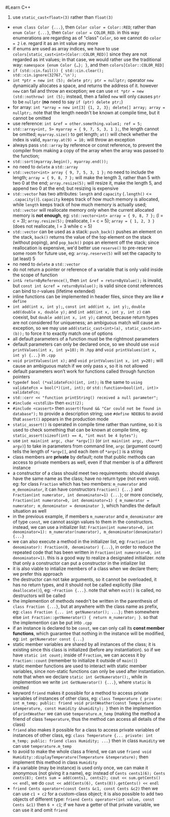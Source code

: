 #Learn C++

1. use `static_cast<float>(3)` rather than `float(3)`
- `enum class Color {...}`, then `Color color = Color::RED`; rather than `enum Color {...}`, then `Color color = COLOR_RED`. in this way enumerations are regarding as of "class" `Color`, so we cannot do `color = 2` i.e. regard it as an int value any more
- if enums are used as array indices, we have to use `colors[static_cast<int>(Color::COLOR_RED)]` since they are not regarded as int values; in that case, we would rather use the traditional way: `namespace {enum Color {…}; }`, and then `colors[Color::COLOR_RED]`
- `if (std::cin.fail()) { std::cin.clear(); std::cin.ignore(32767,'\n');`
- `int *ptr = new int (5); delete ptr; ptr = nullptr;` operator `new` dynamically allocates a space, and returns the address of it. however `new` can fail and throw an exception; we can use `nt *ptr = new (std::nothrow) int (5);` instead, then a failed `new` will only causes `ptr` to be `nullptr` (**no** need to say `if (ptr) delete ptr;`)
- for array: `int *array = new int[3] {1, 2, 3}; delete[] array; array = nullptr;`. note that the length needn't be known at compile time, but it cannot be omitted
- use reference: `int &ref = other.something.value1; ref = 5;`
- `std::array<int, 5> myarray = { 9, 7, 5, 3, 1 };`, the length cannot be omitted; `myarray.size()` to get length; `at()` will check whether the index is valid, `myarray.at(9) = 10;` will throw an exception
- always pass `std::array` by reference or const reference, to prevent the compiler from making a copy of the array when the array was passed to the function;
- `std::sort(myarray.begin(), myarray.end());`
- no need to `delete` a `std::array`
- `std::vector<int> array { 9, 7, 5, 3, 1 };` no need to include the length; `array = { 9, 8, 7 };` will make the length 3, rather than 5 with two 0 at the end; `array.resize(5);` will resize it, make the length 5, and append two 0 at the end; but resizing is expensive
- `std::vector` has two attributes: `length` and `capacity` (`.length()` <= `.capacity()`). `capacity` keeps track of how much memory is allocated, while `length` keeps track of how much memory is actually used; `std::vector` will reallocate memory only when the current allocated memory is **not enough**, eg: `std::vector<int> array = { 9, 8, 7 };` (l = c = 3); `array.resize(5);` (reallocate, l = c = 5); `array = { 1, 2, 3 }` (does not reallocate, l = 3 while c = 5)
- `std::vector` can be used as a stack: `push_back()` pushes an element on the stack, `back()` returns the value of the top element on the stack (without poping), and `pop_back()` pops an element off the stack; since reallocation is expensive, we'd better use `reserve()` to pre-reserve some room for future use, eg: `array.reserve(5)` will set the capacity to (at least) 5
- no need to `delete` a `std::vector`
- do not return a pointer or reference of a variable that is only valid inside the scope of function
- `int& returnByReference()`, then `int &ref = returnByValue();` is invalid, but `const int &cref = returnByValue();` is valid since const references can bind to r-values (lifetime extended)
- inline functions can be implemented in header files, since they are like `# define`
- `int add(int x, int y);`, `const int add(int x, int y);`, `double add(double x, double y);` and `int add(int x, int y, int z)` can coexist, but `double add(int x, int y);` cannot, because return types are not considered for uniqueness; an ambiguous match will cause an exception, so we may use `add(static_cast<int>(a), static_cast<int>(b));` to force it to exactly match one of options
- all default parameters of a function must be the rightmost parameters
- default parameters can only be declared once, so we should use `void printValues(int x, int y=10);` in `.hpp` and `void printValues(int x, int y) {...}` in `.cpp`
- `void printValues(int x);` and `void printValues(int x, int y=20);` will cause an ambiguous match if we only pass `x`, so it is not allowed
- default parameters won’t work for functions called through function pointers
- `typedef bool (*validateFcn)(int, int);` is the same to `using validateFcn = bool(*)(int, int);` or `std::function<bool(int, int)> validateFcn;`
- `std::cerr << "function printString() received a null parameter";`
- `#include <cstdlib>` then `exit(2);`
- `#include <cassert>` then `assert(found && "Car could not be found in database");` to provide a description string; use `#define NDEBUG` to avoid that `assert()` appears in the production mode
- `static_assert()` is operated in compile time rather than runtime, so it is used to check something that can be known at compile time, eg: `static_assert(sizeof(int) == 4, "int must be 4 bytes");`
- use `int main(int argc, char *argv[])` (or `int main(int argc, char** argv)`) to take in parameters from command line, `argc` (argument count) tells the length of `*argv[]`, and each item of `*argv[]` is a string
- class members are **private** by default; note that public methods can access to private members as well, even if that member is of a different instance
- a constructor of a class should meet two requirements: should always have the same name as the class; have no return type (not even void). eg: for class `Fraction` which has two members: `m_numerator` and `m_denominator`, it can have constructors `Fraction() {...}` and `Fraction(int numerator, int denominator=1) {...}`; or more concisely, `Fraction(int numerator=0, int denominator=1) { m_numerator = numerator; m_denominator = denominator }`, which handles the default situation as well
- in the previous example, if members `m_numerator` and `m_denominator` are of type `const`, we cannot assign values to them in the constructors. instead, we can use a initializer list: `Fraction(int numerator=0, int denominator=1): m_numerator(numerator), m_denominator(denominator) {...}`
- we can also execute a method in the initializer list, eg: `Fraction(int denominator): Fraction(0, denominator) {...}`, in order to reduce the repeated code that has been written in `Fraction(int numerator=0, int denominator=1)`. this is a good way to realize a designated initializer. note that only a constructor can put a constructor in the intializer list
- it is also viable to intialize members of a class when we declare them; we prefer this approach
- the destructor can not take arguments, so it cannot be overloaded, it has no return types, and it should not be called explicitly (like `deallocate()`), eg: `~Fraction {...}`. note that when `exit()` is called, no destructors will be called
- the implemention of methods needn't be written in the parenthesis of `class Fraction {...}`, but at anywhere with the class name as prefix, eg: `class Fraction {... int getNumerator(); ...};` then somewhere else `int Fraction::getNemerator() { return m_numerator; }`. so that the implemention can be put into `.cpp`
- if an instance is declared to be `const`, we can only call its **const member functions**, which guarantee that nothing in the instance will be modified, eg: `int getNumerator const {...}`
- static member variables are shared by all instances of the class; it is existing since this class is initialized (before any instantiation). so if we have `static int count;` inside of `Fraction`, we can access it by `Fraction::count` (remember to initialize it outside of `main()`)
- static member functions are used to interact with static member variables, since non-static functions can only be used after instantiation. note that when we declare `static int GetNumerator();`, while in implemention we write `int GetNumerator() {...}`, where `static` is omitted
- keyword `friend` makes it possible for a method to access private variables of instances of other class, eg: `class Temperature { private: int m_temp; public: friend void printWeather(const Temperature &temperature, const Humidity &humidity); }` then in the implemention of `printWeather` we can use `temperature.m_temp` (making the method a friend of class `Temperature`, thus the method can access all details of the class)
- `friend` also makes it possible for a class to access private variables of instances of other class, eg: `class Temperature {... private: int m_temp; public: friend class Humidity; ...}` then in class `Humidity` we can use `temperature.m_temp`
- to avoid to make the whole class a friend, we can use `friend void Humidity::displayTemperature(Temperature &temperature);` then implement this method in class `Humidity`
- if a variable (may be instance) is used only once, we can make it anonymous (not giving it a name), eg: instead of `Cents cents1(6); Cents cents(8); Cents sum = add(cents1, cents2); cout << sum.getCents() << endl`, we do `cout << add(Cents(6), Cents(8)).getCents() << endl`
- `friend Cents operator+(const Cents &c1, const Cents &c2)` then we can use `c1 + c2` for a custom-class object; it is also possible to add two objects of different type: `friend Cents operator+(int value, const Cents &c1)` then `6 + c1`; if we have a getter of that private variable, we can use it and omit `friend`
